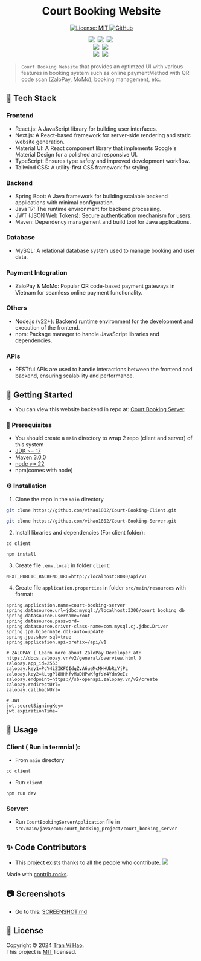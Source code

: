 <h1 align="center">Court Booking Website</h1>
<p align="center">
  <a href="https://github.com/vihao1802/Court-Booking-Client/blob/main/LICENSE">
    <img alt="License: MIT" src="https://img.shields.io/badge/license-MIT-yellow.svg" target="_blank" />
  </a>
  <a href="https://github.com/vihao1802/Court-Booking-Server/watchers">
    <img alt="GitHub" src="https://img.shields.io/github/watchers/vihao1802/Website-Classin" target="_blank" />
  </a>
</p>
<p align="center">
  <img src="https://img.shields.io/badge/React-%2320232a.svg?logo=react&logoColor=%2361DAFB"/></a>&nbsp
  <img src="https://img.shields.io/badge/Material%20UI-007FFF?logo=mui&logoColor=white"/></a>&nbsp 
  <img src="https://img.shields.io/badge/Next.js-black?logo=next.js&logoColor=white"/></a>&nbsp
  <br>
  <img src="https://img.shields.io/badge/Spring%20Boot-6DB33F?logo=springboot&logoColor=fff"/></a>&nbsp 
  <img src="https://img.shields.io/badge/MySQL-4479A1?logo=mysql&logoColor=fff"/></a>&nbsp
  <br>
  <img src="https://img.shields.io/badge/Java-%23ED8B00.svg?logo=openjdk&logoColor=white"/></a>&nbsp 
  <img src="https://img.shields.io/badge/JavaScript-F7DF1E?logo=javascript&logoColor=000"/></a>&nbsp 
</p>

> `Court Booking Website` that provides an optimzed UI with various features in booking system such as online paymentMethod with QR code scan (ZaloPay, MoMo), booking management, etc.

<!-- <img src="/docs/screenshot.png" width="100%"> -->

<!-- ### 📄 PDF: <a href="" target="_blank">Link</a> -->
<!-- ### 📄 Slide: <a href="" target="_blank">Link</a> -->

## 🎉 Tech Stack

### Frontend

- React.js: A JavaScript library for building user interfaces.
- Next.js: A React-based framework for server-side rendering and static website generation.
- Material UI: A React component library that implements Google's Material Design for a polished and responsive UI.
- TypeScript: Ensures type safety and improved development workflow.
- Tailwind CSS: A utility-first CSS framework for styling.

### Backend

- Spring Boot: A Java framework for building scalable backend applications with minimal configuration.
- Java 17: The runtime environment for backend processing.
- JWT (JSON Web Tokens): Secure authentication mechanism for users.
- Maven: Dependency management and build tool for Java applications.

### Database

- MySQL: A relational database system used to manage booking and user data.

### Payment Integration

- ZaloPay & MoMo: Popular QR code-based payment gateways in Vietnam for seamless online payment functionality.

### Others

- Node.js (v22+): Backend runtime environment for the development and execution of the frontend.
- npm: Package manager to handle JavaScript libraries and dependencies.

### APIs

- RESTful APIs are used to handle interactions between the frontend and backend, ensuring scalability and performance.

<!-- GETTING STARTED -->

## 🎯 Getting Started

- You can view this website backend in repo at: <a href="https://github.com/vihao1802/Court-Booking-Server" target="_blank">Court Booking Server</a>

### 💎 Prerequisites

- You should create a `main` directory to wrap 2 repo (client and server) of this system
- <a href="http://www.oracle.com/technetwork/java/javase/downloads/jdk8-downloads-2133151.html" target="_blank">JDK >= 17</a>
- <a href="https://maven.apache.org/" target="_blank">Maven 3.0.0</a>
- <a href="https://nodejs.org/en" target="_blank">node >= 22</a>
- npm(comes with node)

### ⚙️ Installation

1. Clone the repo in the `main` directory

```sh
git clone https://github.com/vihao1802/Court-Booking-Client.git
```

```sh
git clone https://github.com/vihao1802/Court-Booking-Server.git
```

2. Install libraries and dependencies (For client folder):

```
cd client
```

```
npm install
```

3. Create file `.env.local` in folder `client`:

```env
NEXT_PUBLIC_BACKEND_URL=http://localhost:8080/api/v1
```

4. Create file `application.properties` in folder `src/main/resources` with format:

```env
spring.application.name=court-booking-server
spring.datasource.url=jdbc:mysql://localhost:3306/court_booking_db
spring.datasource.username=root
spring.datasource.password=
spring.datasource.driver-class-name=com.mysql.cj.jdbc.Driver
spring.jpa.hibernate.ddl-auto=update
spring.jpa.show-sql=true
spring.application.api-prefix=/api/v1

# ZALOPAY ( Learn more about ZaloPay Developer at: https://docs.zalopay.vn/v2/general/overview.html )
zalopay.app_id=2553
zalopay.key1=PcY4iZIKFCIdgZvA6ueMcMHHUbRLYjPL
zalopay.key2=kLtgPl8HHhfvMuDHPwKfgfsY4Ydm9eIz
zalopay.endpoint=https://sb-openapi.zalopay.vn/v2/create
zalopay.redirectUrl=
zalopay.callbackUrl=

# JWT
jwt.secretSigningKey=
jwt.expirationTime=
```

## 🚀 Usage

### Client ( Run in termnial ):

- From `main` directory

```
cd client
```

- Run `client`

```
npm run dev
```

### Server:

- Run `CourtBookingServerApplication` file in `src/main/java/com/court_booking_project/court_booking_server`

## ✨ Code Contributors

- This project exists thanks to all the people who contribute.
  <a href="https://github.com/vihao1802/Court-Booking-Client/graphs/contributors">
  <img src="https://contrib.rocks/image?repo=vihao1802/Court-Booking-Client" />
  </a>

Made with [contrib.rocks](https://contrib.rocks).

## 📷 Screenshots

- Go to this: <a href="" target="_blank">SCREENSHOT.md</a>

## 📝 License

Copyright © 2024 [Tran Vi Hao](https://github.com/vihao1802).<br />
This project is [MIT](https://github.com/vihao1802/Court-Booking-Client/blob/main/LICENSE) licensed.
